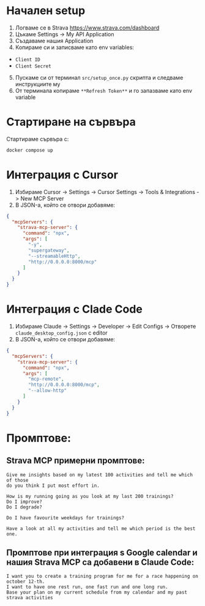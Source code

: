# Начален setup #

1. Логваме се в Strava https://www.strava.com/dashboard
2. Цъкаме Settings ->  My API Application
3. Създаваме нашия Application
4. Копираме си и записваме като env variables:
- `Client ID`
- `Client Secret`

5. Пускаме си от терминал `src/setup_once.py` скрипта и следваме инструкциите му
6. От терминала копираме `**Refresh Token**` и го запазваме като env variable

# Стартиране на сървъра

Стартираме сървъра с:
```bash
docker compose up
```

# Интеграция с Cursor
1. Избираме Cursor -> Settings -> Cursor Settings -> Tools & Integrations -> New MCP Server
2. В JSON-а, който се отвори добавяме:

```json
{
  "mcpServers": {
    "strava-mcp-server": {
      "command": "npx",
      "args": [
        "-y",
        "supergateway",
        "--streamableHttp",
        "http://0.0.0.0:8000/mcp"
      ]
    }
  }
}
```

# Интеграция с Clade Code
1. Избираме Claude -> Settings -> Developer -> Edit Configs -> Отворете `claude_desktop_config.json` с editor
2. В JSON-а, който се отвори добавяме:

```json
{
  "mcpServers": {
    "strava-mcp-server": {
      "command": "npx",
      "args": [
        "mcp-remote",
        "http://0.0.0.0:8000/mcp",
        "--allow-http"
      ]
    }
  }
}
```


# Промптове:

## Strava MCP примерни промптове:
```
Give me insights based on my latest 100 activities and tell me which of those
do you think I put most effort in.
```

```
How is my running going as you look at my last 200 trainings?
Do I improve?
Do I degrade?
```

```
Do I have favourite weekdays for trainings?
```

```
Have a look at all my activities and tell me which period is the best one.
```


## Промптове при интеграция s Google calendar и нашия Strava MCP са добавени в Claude Code:
```
I want you to create a training program for me for a race happening on october 12-th.
I want to have one rest run, one fast run and one long run.
Base your plan on my current schedule from my calendar and my past strava activities
```
